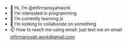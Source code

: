 - 👋 Hi, I’m @mfirmansyahwork
- 👀 I’m interested in programming
- 🌱 I’m currently learning js
- 💞️ I’m looking to collaborate on something
- 📫 How to reach me using email: just text me on email mfirmansyah.work@gmail.com

<!---
mfirmansyahwork/mfirmansyahwork is a ✨ special ✨ repository because its `README.md` (this file) appears on your GitHub profile.
You can click the Preview link to take a look at your changes.
--->
